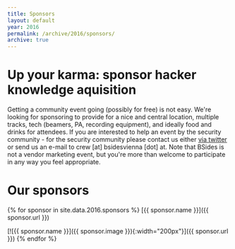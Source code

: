 ```yaml
---
title: Sponsors
layout: default
year: 2016
permalink: /archive/2016/sponsors/
archive: true
---
```

# Up your karma: sponsor hacker knowledge aquisition
Getting a community event going (possibly for free) is not easy. We're looking for sponsoring to provide
for a nice and central location, multiple tracks, tech (beamers, PA, recording equipment), and ideally
food and drinks for attendees. If you are interested to help an event by the security community - for the
security community please contact us either [via twitter](https://twitter.com/BSidesVienna) or send us an
e-mail to crew [at] bsidesvienna [dot] at. Note that BSides is not a vendor marketing event, but you're more
than welcome to participate in any way you feel appropriate.

# Our sponsors

{% for sponsor in site.data.2016.sponsors %}
[{{ sponsor.name }}]({{ sponsor.url }})

[![{{ sponsor.name }}]({{ sponsor.image }}){:width="200px"}]({{ sponsor.url }})
{% endfor %}
